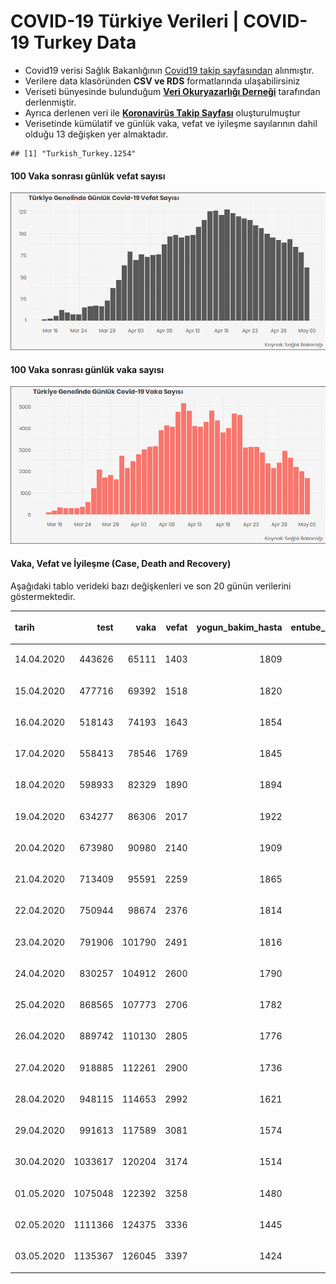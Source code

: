COVID-19 Türkiye Verileri | COVID-19 Turkey Data
================

  - Covid19 verisi Sağlık Bakanlığının [Covid19 takip
    sayfasından](https://covid19.saglik.gov.tr/) alınmıştır.
  - Verilere data klasöründen **CSV ve RDS** formatlarında
    ulaşabilirsiniz
  - Veriseti bünyesinde bulunduğum **[Veri Okuryazarlığı
    Derneği](https://twitter.com/voydorg)** tarafından derlenmiştir.
  - Ayrıca derlenen veri ile **[Koronavirüs Takip
    Sayfası](https://veribulteni.voyd.org.tr/koronavirus-takip/)**
    oluşturulmuştur
  - Verisetinde kümülatif ve günlük vaka, vefat ve iyileşme sayılarının
    dahil olduğu 13 değişken yer almaktadır.

<!-- end list -->

    ## [1] "Turkish_Turkey.1254"

#### 100 Vaka sonrası günlük vefat sayısı

![](README_files/figure-gfm/unnamed-chunk-2-1.png)<!-- -->

#### 100 Vaka sonrası günlük vaka sayısı

![](README_files/figure-gfm/unnamed-chunk-3-1.png)<!-- -->

#### Vaka, Vefat ve İyileşme (Case, Death and Recovery)

Aşağıdaki tablo verideki bazı değişkenleri ve son 20 günün verilerini
göstermektedir.

<table>

<thead>

<tr>

<th style="text-align:left;">

tarih

</th>

<th style="text-align:right;">

test

</th>

<th style="text-align:right;">

vaka

</th>

<th style="text-align:right;">

vefat

</th>

<th style="text-align:right;">

yogun\_bakim\_hasta

</th>

<th style="text-align:right;">

entube\_hasta

</th>

<th style="text-align:right;">

iyilesme

</th>

<th style="text-align:right;">

gunluk\_vefat

</th>

<th style="text-align:right;">

gunluk\_vaka

</th>

</tr>

</thead>

<tbody>

<tr>

<td style="text-align:left;">

14.04.2020

</td>

<td style="text-align:right;">

443626

</td>

<td style="text-align:right;">

65111

</td>

<td style="text-align:right;">

1403

</td>

<td style="text-align:right;">

1809

</td>

<td style="text-align:right;">

1063

</td>

<td style="text-align:right;">

4799

</td>

<td style="text-align:right;">

107

</td>

<td style="text-align:right;">

4062

</td>

</tr>

<tr>

<td style="text-align:left;">

15.04.2020

</td>

<td style="text-align:right;">

477716

</td>

<td style="text-align:right;">

69392

</td>

<td style="text-align:right;">

1518

</td>

<td style="text-align:right;">

1820

</td>

<td style="text-align:right;">

1052

</td>

<td style="text-align:right;">

5674

</td>

<td style="text-align:right;">

115

</td>

<td style="text-align:right;">

4281

</td>

</tr>

<tr>

<td style="text-align:left;">

16.04.2020

</td>

<td style="text-align:right;">

518143

</td>

<td style="text-align:right;">

74193

</td>

<td style="text-align:right;">

1643

</td>

<td style="text-align:right;">

1854

</td>

<td style="text-align:right;">

1040

</td>

<td style="text-align:right;">

7089

</td>

<td style="text-align:right;">

125

</td>

<td style="text-align:right;">

4801

</td>

</tr>

<tr>

<td style="text-align:left;">

17.04.2020

</td>

<td style="text-align:right;">

558413

</td>

<td style="text-align:right;">

78546

</td>

<td style="text-align:right;">

1769

</td>

<td style="text-align:right;">

1845

</td>

<td style="text-align:right;">

1014

</td>

<td style="text-align:right;">

8631

</td>

<td style="text-align:right;">

126

</td>

<td style="text-align:right;">

4353

</td>

</tr>

<tr>

<td style="text-align:left;">

18.04.2020

</td>

<td style="text-align:right;">

598933

</td>

<td style="text-align:right;">

82329

</td>

<td style="text-align:right;">

1890

</td>

<td style="text-align:right;">

1894

</td>

<td style="text-align:right;">

1054

</td>

<td style="text-align:right;">

10453

</td>

<td style="text-align:right;">

121

</td>

<td style="text-align:right;">

3783

</td>

</tr>

<tr>

<td style="text-align:left;">

19.04.2020

</td>

<td style="text-align:right;">

634277

</td>

<td style="text-align:right;">

86306

</td>

<td style="text-align:right;">

2017

</td>

<td style="text-align:right;">

1922

</td>

<td style="text-align:right;">

1031

</td>

<td style="text-align:right;">

11976

</td>

<td style="text-align:right;">

127

</td>

<td style="text-align:right;">

3977

</td>

</tr>

<tr>

<td style="text-align:left;">

20.04.2020

</td>

<td style="text-align:right;">

673980

</td>

<td style="text-align:right;">

90980

</td>

<td style="text-align:right;">

2140

</td>

<td style="text-align:right;">

1909

</td>

<td style="text-align:right;">

1033

</td>

<td style="text-align:right;">

13430

</td>

<td style="text-align:right;">

123

</td>

<td style="text-align:right;">

4674

</td>

</tr>

<tr>

<td style="text-align:left;">

21.04.2020

</td>

<td style="text-align:right;">

713409

</td>

<td style="text-align:right;">

95591

</td>

<td style="text-align:right;">

2259

</td>

<td style="text-align:right;">

1865

</td>

<td style="text-align:right;">

1006

</td>

<td style="text-align:right;">

14918

</td>

<td style="text-align:right;">

119

</td>

<td style="text-align:right;">

4611

</td>

</tr>

<tr>

<td style="text-align:left;">

22.04.2020

</td>

<td style="text-align:right;">

750944

</td>

<td style="text-align:right;">

98674

</td>

<td style="text-align:right;">

2376

</td>

<td style="text-align:right;">

1814

</td>

<td style="text-align:right;">

985

</td>

<td style="text-align:right;">

16477

</td>

<td style="text-align:right;">

117

</td>

<td style="text-align:right;">

3083

</td>

</tr>

<tr>

<td style="text-align:left;">

23.04.2020

</td>

<td style="text-align:right;">

791906

</td>

<td style="text-align:right;">

101790

</td>

<td style="text-align:right;">

2491

</td>

<td style="text-align:right;">

1816

</td>

<td style="text-align:right;">

982

</td>

<td style="text-align:right;">

18491

</td>

<td style="text-align:right;">

115

</td>

<td style="text-align:right;">

3116

</td>

</tr>

<tr>

<td style="text-align:left;">

24.04.2020

</td>

<td style="text-align:right;">

830257

</td>

<td style="text-align:right;">

104912

</td>

<td style="text-align:right;">

2600

</td>

<td style="text-align:right;">

1790

</td>

<td style="text-align:right;">

929

</td>

<td style="text-align:right;">

21737

</td>

<td style="text-align:right;">

109

</td>

<td style="text-align:right;">

3122

</td>

</tr>

<tr>

<td style="text-align:left;">

25.04.2020

</td>

<td style="text-align:right;">

868565

</td>

<td style="text-align:right;">

107773

</td>

<td style="text-align:right;">

2706

</td>

<td style="text-align:right;">

1782

</td>

<td style="text-align:right;">

900

</td>

<td style="text-align:right;">

25582

</td>

<td style="text-align:right;">

106

</td>

<td style="text-align:right;">

2861

</td>

</tr>

<tr>

<td style="text-align:left;">

26.04.2020

</td>

<td style="text-align:right;">

889742

</td>

<td style="text-align:right;">

110130

</td>

<td style="text-align:right;">

2805

</td>

<td style="text-align:right;">

1776

</td>

<td style="text-align:right;">

883

</td>

<td style="text-align:right;">

29140

</td>

<td style="text-align:right;">

99

</td>

<td style="text-align:right;">

2357

</td>

</tr>

<tr>

<td style="text-align:left;">

27.04.2020

</td>

<td style="text-align:right;">

918885

</td>

<td style="text-align:right;">

112261

</td>

<td style="text-align:right;">

2900

</td>

<td style="text-align:right;">

1736

</td>

<td style="text-align:right;">

882

</td>

<td style="text-align:right;">

33791

</td>

<td style="text-align:right;">

95

</td>

<td style="text-align:right;">

2131

</td>

</tr>

<tr>

<td style="text-align:left;">

28.04.2020

</td>

<td style="text-align:right;">

948115

</td>

<td style="text-align:right;">

114653

</td>

<td style="text-align:right;">

2992

</td>

<td style="text-align:right;">

1621

</td>

<td style="text-align:right;">

845

</td>

<td style="text-align:right;">

38809

</td>

<td style="text-align:right;">

92

</td>

<td style="text-align:right;">

2392

</td>

</tr>

<tr>

<td style="text-align:left;">

29.04.2020

</td>

<td style="text-align:right;">

991613

</td>

<td style="text-align:right;">

117589

</td>

<td style="text-align:right;">

3081

</td>

<td style="text-align:right;">

1574

</td>

<td style="text-align:right;">

831

</td>

<td style="text-align:right;">

44022

</td>

<td style="text-align:right;">

89

</td>

<td style="text-align:right;">

2936

</td>

</tr>

<tr>

<td style="text-align:left;">

30.04.2020

</td>

<td style="text-align:right;">

1033617

</td>

<td style="text-align:right;">

120204

</td>

<td style="text-align:right;">

3174

</td>

<td style="text-align:right;">

1514

</td>

<td style="text-align:right;">

803

</td>

<td style="text-align:right;">

48886

</td>

<td style="text-align:right;">

93

</td>

<td style="text-align:right;">

2615

</td>

</tr>

<tr>

<td style="text-align:left;">

01.05.2020

</td>

<td style="text-align:right;">

1075048

</td>

<td style="text-align:right;">

122392

</td>

<td style="text-align:right;">

3258

</td>

<td style="text-align:right;">

1480

</td>

<td style="text-align:right;">

818

</td>

<td style="text-align:right;">

53808

</td>

<td style="text-align:right;">

84

</td>

<td style="text-align:right;">

2188

</td>

</tr>

<tr>

<td style="text-align:left;">

02.05.2020

</td>

<td style="text-align:right;">

1111366

</td>

<td style="text-align:right;">

124375

</td>

<td style="text-align:right;">

3336

</td>

<td style="text-align:right;">

1445

</td>

<td style="text-align:right;">

778

</td>

<td style="text-align:right;">

58259

</td>

<td style="text-align:right;">

78

</td>

<td style="text-align:right;">

1983

</td>

</tr>

<tr>

<td style="text-align:left;">

03.05.2020

</td>

<td style="text-align:right;">

1135367

</td>

<td style="text-align:right;">

126045

</td>

<td style="text-align:right;">

3397

</td>

<td style="text-align:right;">

1424

</td>

<td style="text-align:right;">

766

</td>

<td style="text-align:right;">

63151

</td>

<td style="text-align:right;">

61

</td>

<td style="text-align:right;">

1670

</td>

</tr>

</tbody>

</table>
